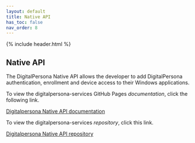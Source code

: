 ```yaml
---
layout: default
title: Native API
has_toc: false
nav_order: 8
---
```


{% include header.html %}
<BR>

## Native API

The DigitalPersona Native API allows the developer to add DigitalPersona authentication, enrollment and device access to their Windows applications.

To view the digitalpersona-services GitHub Pages *documentation*, click the following link.

[Digitalpersona Native API documentation](https://hidglobal.github.io/digitalpersona-native-api/)

To view the digitalpersona-services *repository*, click this link.

[Digitalpersona Native API repository](https://github.com/hidglobal/digitalpersona-native-api/)
